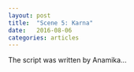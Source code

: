 ```yaml
---
layout: post
title:  "Scene 5: Karna"
date:   2016-08-06
categories: articles
---
```


The script was written by Anamika...